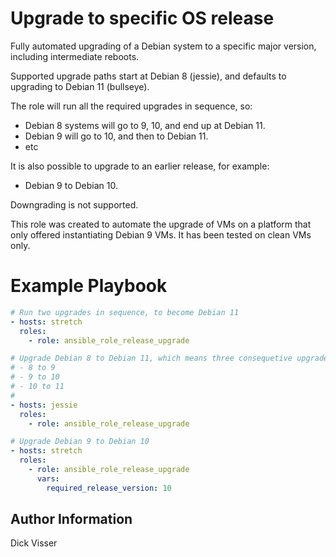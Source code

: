 # Upgrade to specific OS release

Fully automated upgrading of a Debian system to a specific major version, including intermediate reboots.

Supported upgrade paths start at Debian 8 (jessie), and defaults to upgrading to
Debian 11 (bullseye).

The role will run all the required upgrades in sequence, so:

- Debian 8 systems will go to 9, 10, and end up at Debian 11.
- Debian 9 will go to 10, and then to Debian 11.
- etc

It is also possible to upgrade to an earlier release, for example:

- Debian 9 to Debian 10.

Downgrading is not supported.


This role was created to automate the upgrade of VMs on a platform that only
offered instantiating Debian 9 VMs.
It has been tested on clean VMs only.

# Example Playbook

```yaml
# Run two upgrades in sequence, to become Debian 11
- hosts: stretch
  roles:
    - role: ansible_role_release_upgrade
```

```yaml
# Upgrade Debian 8 to Debian 11, which means three consequetive upgrades:
# - 8 to 9
# - 9 to 10
# - 10 to 11
#
- hosts: jessie
  roles:
    - role: ansible_role_release_upgrade
```


```yaml
# Upgrade Debian 9 to Debian 10
- hosts: stretch
  roles:
    - role: ansible_role_release_upgrade
      vars:
        required_release_version: 10
```

Author Information
------------------

Dick Visser
